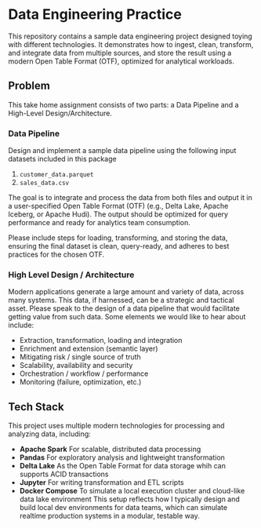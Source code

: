 # Data Engineering Practice

This repository contains a sample data engineering project designed toying with different technologies. It demonstrates how to ingest, clean, transform, and integrate data from multiple sources, and store the result using a modern Open Table Format (OTF), optimized for analytical workloads.

## Problem
This take home assignment consists of two parts: a Data Pipeline and a High-Level Design/Architecture.
### Data Pipeline
Design and implement a sample data pipeline using the following input datasets included in this package
1. `customer_data.parquet`
2. `sales_data.csv`

The goal is to integrate and process the data from both files and output it in a user-specified Open Table Format (OTF) (e.g., Delta Lake, Apache Iceberg, or Apache Hudi). The output should be optimized for query performance and ready for analytics team consumption.

Please include steps for loading, transforming, and storing the data, ensuring the final dataset is clean, query-ready, and adheres to best practices for the chosen OTF.
### High Level Design / Architecture
Modern applications generate a large amount and variety of data, across many systems. This data, if harnessed, can be a strategic and tactical asset. Please speak to the design of a data pipeline that would facilitate getting value from such data. Some elements we would like to hear about include:
- Extraction, transformation, loading and integration
- Enrichment and extension (semantic layer)
- Mitigating risk / single source of truth
- Scalability, availability and security
- Orchestration / workflow / performance
- Monitoring (failure, optimization, etc.)

## Tech Stack
This project uses multiple modern technologies for processing and analyzing data, including:
- **Apache Spark** For scalable, distributed data processing
- **Pandas** For exploratory analysis and lightweight transformation
- **Delta Lake** As the Open Table Format for data storage whih can supports ACID transactions
- **Jupyter** For writing transformation and ETL scripts
- **Docker Compose** To simulate a local execution cluster and cloud-like data lake environment
This setup reflects how I typically design and build local dev environments for data teams, which can simulate realtime production systems in a modular, testable way.
